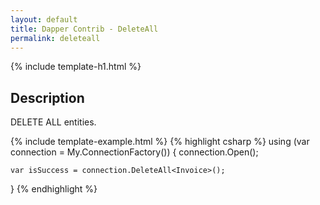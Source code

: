 ```yaml
---
layout: default
title: Dapper Contrib - DeleteAll
permalink: deleteall
---
```


{% include template-h1.html %}

## Description
DELETE ALL entities.

{% include template-example.html %} {% highlight csharp %}
using (var connection = My.ConnectionFactory())
{
    connection.Open();

    var isSuccess = connection.DeleteAll<Invoice>();
}
{% endhighlight %}
